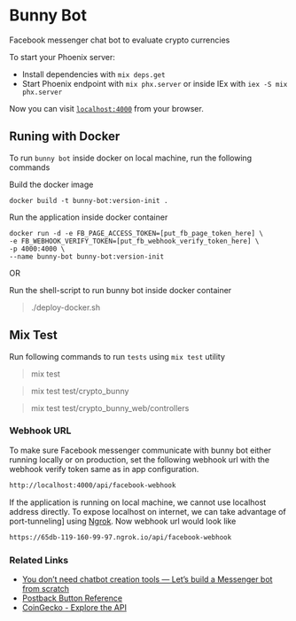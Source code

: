 # Bunny Bot

Facebook messenger chat bot to evaluate crypto currencies

To start your Phoenix server:

  * Install dependencies with `mix deps.get`
  * Start Phoenix endpoint with `mix phx.server` or inside IEx with `iex -S mix phx.server`

Now you can visit [`localhost:4000`](http://localhost:4000) from your browser.

## Runing with Docker

To run `bunny bot` inside docker on local machine, run the following commands

Build the docker image 

```shell
docker build -t bunny-bot:version-init .
```

Run the application inside docker container

```shell
docker run -d -e FB_PAGE_ACCESS_TOKEN=[put_fb_page_token_here] \
-e FB_WEBHOOK_VERIFY_TOKEN=[put_fb_webhook_verify_token_here] \
-p 4000:4000 \
--name bunny-bot bunny-bot:version-init
```

OR

Run the shell-script to run bunny bot inside docker container

> ./deploy-docker.sh

## Mix Test

Run following commands to run `tests` using `mix test` utility

> mix test

> mix test test/crypto_bunny

> mix test test/crypto_bunny_web/controllers

### Webhook URL
To make sure Facebook messenger communicate with bunny bot either running locally or on production, set the following 
webhook url with the webhook verify token same as in app configuration.

```txt
http://localhost:4000/api/facebook-webhook
```

If the application is running on local machine, we cannot use localhost address directly. To expose localhost on internet,
we can take advantage of port-tunneling] using [Ngrok](https://ngrok.com/). Now webhook url would look like

```txt
https://65db-119-160-99-97.ngrok.io/api/facebook-webhook
```

### Related Links
* [You don’t need chatbot creation tools — Let’s build a Messenger bot from scratch](https://www.freecodecamp.org/news/you-dont-needs-chatbot-creation-tools-let-s-build-a-messenger-bot-from-scratch-8fcbb40f073b/)
* [Postback Button Reference](https://developers.facebook.com/docs/messenger-platform/reference/buttons/postback)
* [CoinGecko - Explore the API](https://www.coingecko.com/en/api/documentation)